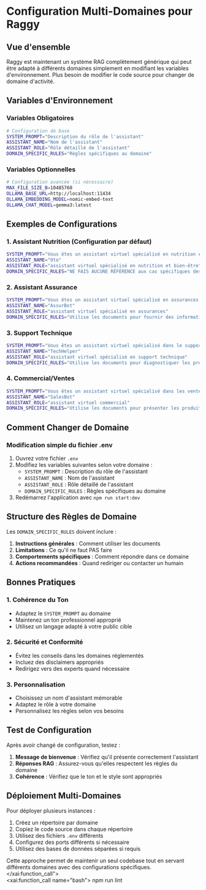 # Configuration Multi-Domaines pour Raggy

## Vue d'ensemble

Raggy est maintenant un système RAG complètement générique qui peut être adapté à différents domaines simplement en modifiant les variables d'environnement. Plus besoin de modifier le code source pour changer de domaine d'activité.

## Variables d'Environnement

### Variables Obligatoires

```bash
# Configuration de base
SYSTEM_PROMPT="Description du rôle de l'assistant"
ASSISTANT_NAME="Nom de l'assistant"
ASSISTANT_ROLE="Rôle détaillé de l'assistant"
DOMAIN_SPECIFIC_RULES="Règles spécifiques au domaine"
```

### Variables Optionnelles

```bash
# Configuration avancée (si nécessaire)
MAX_FILE_SIZE_B=10485760
OLLAMA_BASE_URL=http://localhost:11434
OLLAMA_EMBEDDING_MODEL=nomic-embed-text
OLLAMA_CHAT_MODEL=gemma3:latest
```

## Exemples de Configurations

### 1. Assistant Nutrition (Configuration par défaut)

```bash
SYSTEM_PROMPT="Vous êtes un assistant virtuel spécialisé en nutrition et bien-être. Répondez de manière professionnelle et bienveillante."
ASSISTANT_NAME="Oto"
ASSISTANT_ROLE="assistant virtuel spécialisé en nutrition et bien-être"
DOMAIN_SPECIFIC_RULES="NE FAIS AUCUNE RÉFÉRENCE aux cas spécifiques des documents. NE PRÉSENTE PAS les problèmes médicaux des documents comme étant ceux de l'utilisateur actuel. NE MENTIONNE PAS d'habitudes alimentaires des documents comme étant celles de l'utilisateur. BASE TA RÉPONSE UNIQUEMENT sur ce que l'utilisateur a réellement dit dans cette conversation. Si l'utilisateur n'a pas mentionné un problème de santé spécifique, ne l'invente pas. Utilise les documents SEULEMENT pour donner des conseils nutritionnels généraux."
```

### 2. Assistant Assurance

```bash
SYSTEM_PROMPT="Vous êtes un assistant virtuel spécialisé en assurances et services financiers. Répondez de manière professionnelle et sécurisante."
ASSISTANT_NAME="AssurBot"
ASSISTANT_ROLE="assistant virtuel spécialisé en assurances"
DOMAIN_SPECIFIC_RULES="Utilise les documents pour fournir des informations sur les contrats d'assurance, les garanties et les démarches administratives. NE DONNE PAS de conseils juridiques. REDIRIGE vers un conseiller pour les situations complexes."
```

### 3. Support Technique

```bash
SYSTEM_PROMPT="Vous êtes un assistant virtuel spécialisé dans le support technique et la résolution de problèmes informatiques."
ASSISTANT_NAME="TechHelper"
ASSISTANT_ROLE="assistant virtuel spécialisé en support technique"
DOMAIN_SPECIFIC_RULES="Utilise les documents pour diagnostiquer les problèmes techniques et proposer des solutions. GUIDE l'utilisateur étape par étape. RECOMMANDE de contacter le support si le problème persiste."
```

### 4. Commercial/Ventes

```bash
SYSTEM_PROMPT="Vous êtes un assistant virtuel spécialisé dans les ventes et le conseil commercial."
ASSISTANT_NAME="SalesBot"
ASSISTANT_ROLE="assistant virtuel commercial"
DOMAIN_SPECIFIC_RULES="Utilise les documents pour présenter les produits et services. METS en avant les avantages et bénéfices. GUIDE vers la conclusion de vente de manière naturelle."
```

## Comment Changer de Domaine

### Modification simple du fichier .env

1. Ouvrez votre fichier `.env`
2. Modifiez les variables suivantes selon votre domaine :
   - `SYSTEM_PROMPT` : Description du rôle de l'assistant
   - `ASSISTANT_NAME` : Nom de l'assistant
   - `ASSISTANT_ROLE` : Rôle détaillé de l'assistant
   - `DOMAIN_SPECIFIC_RULES` : Règles spécifiques au domaine
3. Redémarrez l'application avec `npm run start:dev`

## Structure des Règles de Domaine

Les `DOMAIN_SPECIFIC_RULES` doivent inclure :

1. **Instructions générales** : Comment utiliser les documents
2. **Limitations** : Ce qu'il ne faut PAS faire
3. **Comportements spécifiques** : Comment répondre dans ce domaine
4. **Actions recommandées** : Quand rediriger ou contacter un humain

## Bonnes Pratiques

### 1. Cohérence du Ton

- Adaptez le `SYSTEM_PROMPT` au domaine
- Maintenez un ton professionnel approprié
- Utilisez un langage adapté à votre public cible

### 2. Sécurité et Conformité

- Évitez les conseils dans les domaines réglementés
- Incluez des disclaimers appropriés
- Redirigez vers des experts quand nécessaire

### 3. Personnalisation

- Choisissez un nom d'assistant mémorable
- Adaptez le rôle à votre domaine
- Personnalisez les règles selon vos besoins

## Test de Configuration

Après avoir changé de configuration, testez :

1. **Message de bienvenue** : Vérifiez qu'il présente correctement l'assistant
2. **Réponses RAG** : Assurez-vous qu'elles respectent les règles du domaine
3. **Cohérence** : Vérifiez que le ton et le style sont appropriés

## Déploiement Multi-Domaines

Pour déployer plusieurs instances :

1. Créez un répertoire par domaine
2. Copiez le code source dans chaque répertoire
3. Utilisez des fichiers `.env` différents
4. Configurez des ports différents si nécessaire
5. Utilisez des bases de données séparées si requis

Cette approche permet de maintenir un seul codebase tout en servant différents domaines avec des configurations spécifiques.</content>
</xai:function_call">  
<xai:function_call name="bash">
<parameter name="command">npm run lint
